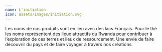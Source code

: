 ```yaml
---
name: L'initiation
icon: assets/images/initiation.svg
---
```

Les noms de nos produits sont en lien avec des lacs Français. Pour le thé les noms représentent des lieux attractifs du Rwanda pour contribuer à l’exploration de ces terres et lieux de ressourcement. Une envie de faire découvrir du pays et de faire voyager à travers nos créations.
